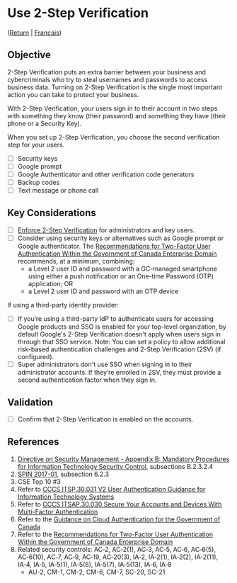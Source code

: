 # Use 2-Step Verification
([Return](/README.md) | [Français](/FR/02_Utiliser-2SV.md))

## Objective

2-Step Verification puts an extra barrier between your business and cybercriminals who try to steal usernames and passwords to access business data. Turning on 2-Step Verification is the single most important action you can take to protect your business.

With 2-Step Verification, your users sign in to their account in two steps with something they know (their password) and something they have (their phone or a  Security Key).

When you set up 2-Step Verification, you choose the second verification step for your users.
* [ ] Security keys
* [ ] Google prompt
* [ ] Google Authenticator and other verification code generators
* [ ] Backup codes
* [ ] Text message or phone call

## Key Considerations

* [ ] [Enforce 2-Step Verification](https://support.google.com/a/answer/175197?hl=en&ref_topic=2759193) for administrators and key users.
* [ ] Consider using security keys or alternatives such as Google prompt or Google authenticator. The [Recommendations for Two-Factor User Authentication Within the Government of Canada Enterprise Domain](https://intranet.canada.ca/wg-tg/rtua-rafu-eng.asp) recommends, at a minimum, combining:
  * a Level 2 user ID and password with a GC-managed smartphone using either a push notification or an One-time Password (OTP) application; OR
  * a Level 2 user ID and password with an OTP device

If using a third-party identity provider:
* [ ] If you’re using a third-party IdP to authenticate users for accessing Google products and SSO is enabled for your top-level organization, by default Google's 2-Step Verification doesn't apply when users sign in through that SSO service.
Note: You can set a policy to allow additional risk-based authentication challenges and 2-Step Verification (2SV) (if configured). 
* [ ] Super administrators don't use SSO when signing in to their administrator accounts. If they’re enrolled in 2SV, they must provide a second authentication factor when they sign in.

## Validation

* [ ] Confirm that 2-Step Verification is enabled on the accounts.

## References

1. [Directive on Security Management - Appendix B: Mandatory Procedures for Information Technology Security Control](https://www.tbs-sct.gc.ca/pol/doc-eng.aspx?id=32611&section=procedure&p=B), subsections B.2.3.2.4
2. [SPIN 2017-01](https://www.canada.ca/en/treasury-board-secretariat/services/access-information-privacy/security-identity-management/direction-secure-use-commercial-cloud-services-spin.html), subsection 6.2.3
3. CSE Top 10 #3
4. Refer to [CCCS ITSP.30.031 V2 User Authentication Guidance for Information Technology Systems](https://cyber.gc.ca/en/guidance/user-authentication-guidance-information-technology-systems-itsp30031-v3)
5. Refer to [CCCS ITSAP.30.030 Secure Your Accounts and Devices With Multi-Factor Authentication](https://cyber.gc.ca/en/guidance/secure-your-accounts-and-devices-multi-factor-authentication-itsap30030)
6. Refer to the [Guidance on Cloud Authentication for the Government of Canada](https://intranet.canada.ca/wg-tg/cagc-angc-eng.asp)
7. Refer to the [Recommendations for Two-Factor User Authentication Within the Government of Canada Enterprise Domain](https://intranet.canada.ca/wg-tg/rtua-rafu-eng.asp)
8. Related security controls: AC‑2, AC‑2(1), AC‑3, AC‑5, AC‑6, AC‑6(5), AC‑6(10), AC‑7, AC‑9, AC‑19, AC‑20(3), IA‑2, IA‑2(1), IA‑2(2), IA‑2(11), IA‑4, IA‑5, IA‑5(1), IA‑5(6), IA‑5(7), IA‑5(13), IA‑6, IA‑8
   * AU-2, CM-1, CM-2, CM-6, CM-7, SC-20, SC-21

